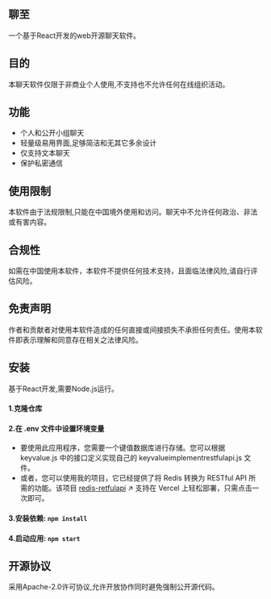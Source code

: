 ## 聊至
一个基于React开发的web开源聊天软件。

## 目的
本聊天软件仅限于非商业个人使用,不支持也不允许任何在线组织活动。

## 功能
- 个人和公开小组聊天
- 轻量级易用界面,足够简洁和无其它多余设计
- 仅支持文本聊天
- 保护私密通信

## 使用限制
本软件由于法规限制,只能在中国境外使用和访问。聊天中不允许任何政治、非法或有害内容。

## 合规性
如需在中国使用本软件，本软件不提供任何技术支持，且面临法律风险,请自行评估风险。

## 免责声明
作者和贡献者对使用本软件造成的任何直接或间接损失不承担任何责任。使用本软件即表示理解和同意存在相关之法律风险。

## 安装
基于React开发,需要Node.js运行。

#### 1.克隆仓库

#### 2.在 .env 文件中设置环境变量
- 要使用此应用程序，您需要一个键值数据库进行存储。您可以根据 keyvalue.js 中的接口定义实现自己的 keyvalueimplementrestfulapi.js 文件。
- 或者，您可以使用我的项目，它已经提供了将 Redis 转换为 RESTful API 所需的功能。该项目 [redis-retfulapi](https://github.com/WeihuaGu/redis-restfulapi) ↗ 支持在 Vercel 上轻松部署，只需点击一次即可。
#### 3.安装依赖: `npm install`
#### 4.启动应用: `npm start`

## 开源协议
采用Apache-2.0许可协议,允许开放协作同时避免强制公开源代码。
